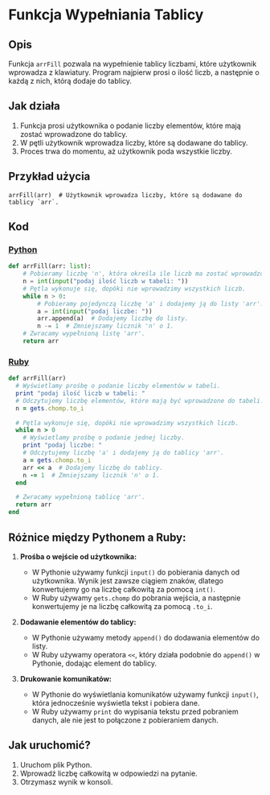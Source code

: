 # Funkcja Wypełniania Tablicy

## Opis
Funkcja `arrFill` pozwala na wypełnienie tablicy liczbami, które użytkownik wprowadza z klawiatury. Program najpierw prosi o ilość liczb, a następnie o każdą z nich, którą dodaje do tablicy.

## Jak działa
1. Funkcja prosi użytkownika o podanie liczby elementów, które mają zostać wprowadzone do tablicy.
2. W pętli użytkownik wprowadza liczby, które są dodawane do tablicy.
3. Proces trwa do momentu, aż użytkownik poda wszystkie liczby.

## Przykład użycia
```
arrFill(arr)  # Użytkownik wprowadza liczby, które są dodawane do tablicy `arr`.
```

## Kod


### [Python](./script.py)
```python
def arrFill(arr: list):
    # Pobieramy liczbę 'n', która określa ile liczb ma zostać wprowadzonych do tabeli.
    n = int(input("podaj ilość liczb w tabeli: "))
    # Pętla wykonuje się, dopóki nie wprowadzimy wszystkich liczb.
    while n > 0:
        # Pobieramy pojedynczą liczbę 'a' i dodajemy ją do listy 'arr'.
        a = int(input("podaj liczbe: "))
        arr.append(a)  # Dodajemy liczbę do listy.
        n -= 1  # Zmniejszamy licznik 'n' o 1.
    # Zwracamy wypełnioną listę 'arr'.
    return arr
```

### [Ruby](./script.rb)
```ruby
def arrFill(arr)
  # Wyświetlamy prośbę o podanie liczby elementów w tabeli.
  print "podaj ilość liczb w tabeli: "
  # Odczytujemy liczbę elementów, które mają być wprowadzone do tabeli.
  n = gets.chomp.to_i

  # Pętla wykonuje się, dopóki nie wprowadzimy wszystkich liczb.
  while n > 0
    # Wyświetlamy prośbę o podanie jednej liczby.
    print "podaj liczbe: "
    # Odczytujemy liczbę 'a' i dodajemy ją do tablicy 'arr'.
    a = gets.chomp.to_i
    arr << a  # Dodajemy liczbę do tablicy.
    n -= 1  # Zmniejszamy licznik 'n' o 1.
  end

  # Zwracamy wypełnioną tablicę 'arr'.
  return arr
end
```

## Różnice między Pythonem a Ruby:
1. **Prośba o wejście od użytkownika:**
   - W Pythonie używamy funkcji `input()` do pobierania danych od użytkownika. Wynik jest zawsze ciągiem znaków, dlatego konwertujemy go na liczbę całkowitą za pomocą `int()`.
   - W Ruby używamy `gets.chomp` do pobrania wejścia, a następnie konwertujemy je na liczbę całkowitą za pomocą `.to_i`.

2. **Dodawanie elementów do tablicy:**
   - W Pythonie używamy metody `append()` do dodawania elementów do listy.
   - W Ruby używamy operatora `<<`, który działa podobnie do `append()` w Pythonie, dodając element do tablicy.

3. **Drukowanie komunikatów:**
   - W Pythonie do wyświetlania komunikatów używamy funkcji `input()`, która jednocześnie wyświetla tekst i pobiera dane.
   - W Ruby używamy `print` do wypisania tekstu przed pobraniem danych, ale nie jest to połączone z pobieraniem danych.


## Jak uruchomić?
1. Uruchom plik Python.
2. Wprowadź liczbę całkowitą w odpowiedzi na pytanie.
2. Otrzymasz wynik w konsoli.